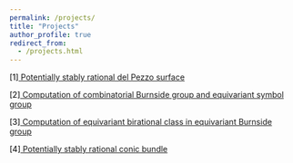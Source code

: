 ```yaml
---
permalink: /projects/
title: "Projects"
author_profile: true
redirect_from: 
  - /projects.html
---
```


<BODY>
<body text="black"
	LINK="blue">
<p>
[1]<a href = "https://cims.nyu.edu/~tschinke/papers/yuri/18h1dp/magma/">
Potentially stably rational del Pezzo surface</a>
</p>
<p>
[2]<a href = "https://kaiqi-yang1994.github.io/projects/CompBnG">
Computation of combinatorial Burnside group and equivariant symbol group</a>
</p>
	

<p>
[3]<a href = "https://kaiqi-yang1994.github.io/projects/DCPonProj">
Computation of equivariant birational class in equivariant Burnside group</a>
</p>


<p>
[4]<a href = "https://kaiqi-yang1994.github.io/projects/ConicBundle">
Potentially stably rational conic bundle</a>
</p>
	
	
